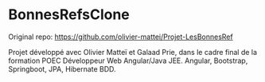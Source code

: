 # BonnesRefsClone
Original repo: https://github.com/olivier-mattei/Projet-LesBonnesRef

Projet développé avec Olivier Matteï et Galaad Prie, dans le cadre final de la formation POEC Développeur Web Angular/Java JEE. 
Angular, Bootstrap, Springboot, JPA, Hibernate BDD. 
